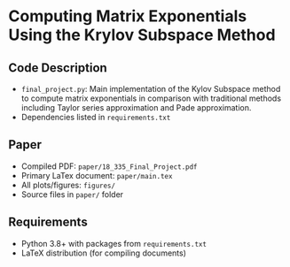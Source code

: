 # Computing Matrix Exponentials Using the Krylov Subspace Method

## Code Description

- `final_project.py`: Main implementation of the Kylov Subspace method to compute matrix exponentials in comparison with traditional methods including Taylor series approximation and Pade approximation.
- Dependencies listed in `requirements.txt`

## Paper

- Compiled PDF: `paper/18_335_Final_Project.pdf`
- Primary LaTex document: `paper/main.tex`
- All plots/figures: `figures/`
- Source files in `paper/` folder

## Requirements

- Python 3.8+ with packages from `requirements.txt`
- LaTeX distribution (for compiling documents)
